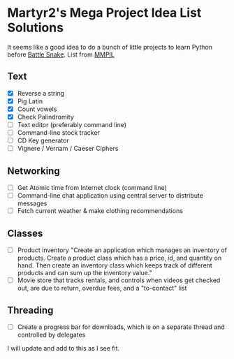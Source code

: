 # Martyr2's Mega Project Idea List Solutions
It seems like a good idea to do a bunch of little projects to learn Python before [Battle Snake](http://www.battlesnake.io "battlesnake.io").
List from [MMPIL](http://www.dreamincode.net/forums/topic/78802-martyr2s-mega-project-ideas-list/)

## Text

- [X] Reverse a string
- [x] Pig Latin
- [X] Count vowels
- [X] Check Palindromity
- [ ] Text editor (preferably command line)
- [ ] Command-line stock tracker
- [ ] CD Key generator
- [ ] Vignere / Vernam / Caeser Ciphers

## Networking

- [ ] Get Atomic time from Internet clock (command line)
- [ ] Command-line chat application using central server to distribute messages
- [ ] Fetch current weather & make clothing recommendations

## Classes

- [ ] Product inventory
  "Create an application which manages an inventory of products. Create a product class which has a price, id, and quantity on hand. Then create an inventory class which keeps track of different products and can sum up the inventory value."
- [ ] Movie store that tracks rentals, and controls when videos get checked out, are due to return, overdue fees, and a "to-contact" list

## Threading

- [ ] Create a progress bar for downloads, which is on a separate thread and controlled by delegates


I will update and add to this as I see fit.
